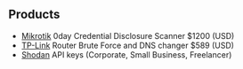 ## Products

* [Mikrotik](https://github.com/M1tn1ck/mikrotik0dayScanner) 0day Credential Disclosure Scanner $1200 (USD)
* [TP-Link](http://github.com) Router Brute Force and DNS changer $589 (USD)
* [Shodan](http://github.com) API keys (Corporate, Small Business, Freelancer)
